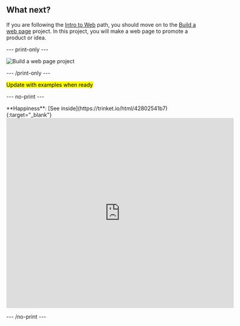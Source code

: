 ## What next?

If you are following the [Intro to Web](https://projects.raspberrypi.org/en/raspberrypi/web-intro) path, you should move on to the [Build a web page](https://projects.raspberrypi.org/en/projects/build-web-page) project. In this project, you will make a web page to promote a product or idea.

--- print-only ---

![Build a web page project](images/build-web-page-project.png)

--- /print-only ---

<mark>Update with examples when ready</mark>

--- no-print ---

<div>
**Happiness**: [See inside](https://trinket.io/html/42802541b7){:target="_blank"}

<iframe src="https://trinket.io/embed/html/42802541b7?outputOnly=true" width="600" height="500" frameborder="0" marginwidth="0" marginheight="0" allowfullscreen></iframe>
</div>

--- /no-print ---